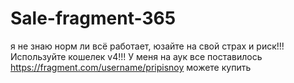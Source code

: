# Sale-fragment-365
я не знаю норм ли всё работает, юзайте на свой страх и риск!!!
Используйте кошелек v4!!!
У меня на аук все поставилось https://fragment.com/username/pripisnoy
можете купить
